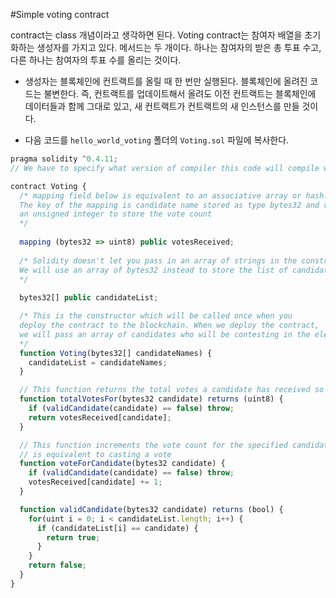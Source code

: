 #Simple voting contract

contract는 class 개념이라고 생각하면 된다.
Voting contract는 참여자 배열을 초기화하는 생성자를 가지고 있다.
메서드는 두 개이다. 하나는 참여자의 받은 총 투표 수고, 다른 하나는 참여자의 투표 수를 올리는 것이다.

* 생성자는 블록체인에 컨트랙트를 올릴 때 한 번만 실행된다. 블록체인에 올려진 코드는 불변한다. 즉, 컨트랙트를 업데이트해서 올려도 이전 컨트랙트는 블록체인에 데이터들과 함께 그대로 있고, 새 컨트랙트가 컨트랙트의 새 인스턴스를 만들 것이다.

* 다음 코드를 `hello_world_voting` 폴더의 `Voting.sol` 파일에 복사한다.
```js
pragma solidity ^0.4.11;
// We have to specify what version of compiler this code will compile with

contract Voting {
  /* mapping field below is equivalent to an associative array or hash.
  The key of the mapping is candidate name stored as type bytes32 and value is
  an unsigned integer to store the vote count
  */
  
  mapping (bytes32 => uint8) public votesReceived;
  
  /* Solidity doesn't let you pass in an array of strings in the constructor (yet).
  We will use an array of bytes32 instead to store the list of candidates
  */
  
  bytes32[] public candidateList;

  /* This is the constructor which will be called once when you
  deploy the contract to the blockchain. When we deploy the contract,
  we will pass an array of candidates who will be contesting in the election
  */
  function Voting(bytes32[] candidateNames) {
    candidateList = candidateNames;
  }

  // This function returns the total votes a candidate has received so far
  function totalVotesFor(bytes32 candidate) returns (uint8) {
    if (validCandidate(candidate) == false) throw;
    return votesReceived[candidate];
  }

  // This function increments the vote count for the specified candidate. This
  // is equivalent to casting a vote
  function voteForCandidate(bytes32 candidate) {
    if (validCandidate(candidate) == false) throw;
    votesReceived[candidate] += 1;
  }

  function validCandidate(bytes32 candidate) returns (bool) {
    for(uint i = 0; i < candidateList.length; i++) {
      if (candidateList[i] == candidate) {
        return true;
      }
    }
    return false;
  }
}
```
